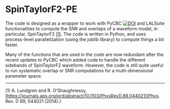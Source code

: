 # SpinTaylorF2-PE
The code is designed as a wrapper to work with PyCBC [![DOI](https://zenodo.org/badge/DOI/10.5281/zenodo.1183449.svg)](https://doi.org/10.5281/zenodo.1183449) and LALSuite 
functionalities to compute the SNR and overlaps of a waveform model, 
in particular, SpinTaylorF2 [(1)](https://journals.aps.org/prd/abstract/10.1103/PhysRevD.89.044021). 
The code is written in Python, and uses 
process-level parallelization (using the joblib library) to compute 
things a bit faster. 
    
Many of the functions that are used in the code are now redundant after 
the recent updates to PyCBC which added code to handle the different 
sidebands of SpinTaylorF2 waveform. However, the code is still quite 
useful to run systematic overlap or SNR computations for a multi-dimensional parameter space.
 
---
(1) A. Lundgren and R. O’Shaughnessy, [https://journals.aps.org/prd/abstract/10.1103/PhysRevD.89.044021](Phys. Rev. D 89, 044021 (2014).)
